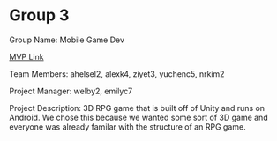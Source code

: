 # Group 3
Group Name: Mobile Game Dev

[MVP Link](https://docs.google.com/document/d/1cv8KGVCBezWb1Bx9K16c5M0otJB2OdVg-f3nYUVcpdU/edit?usp=sharing)

Team Members: ahelsel2, alexk4, ziyet3, yuchenc5, nrkim2

Project Manager: welby2, emilyc7

Project Description: 3D RPG game that is built off of Unity and runs on Android. We chose this because we wanted some sort of 3D game and everyone was already familar with the structure of an RPG game.
